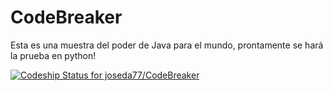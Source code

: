 # CodeBreaker

Esta es una muestra del poder de Java para el mundo, prontamente se hará la prueba en python!

[ ![Codeship Status for joseda77/CodeBreaker](https://app.codeship.com/projects/2578fee0-c2e3-0136-8c76-6e893063e31d/status?branch=master)](https://app.codeship.com/projects/313843)
